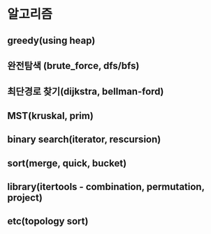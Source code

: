 # 알고리즘

## greedy(using heap)

## 완전탐색 (brute_force, dfs/bfs)

## 최단경로 찾기(dijkstra, bellman-ford)

## MST(kruskal, prim)

## binary search(iterator, rescursion)

## sort(merge, quick, bucket)

## library(itertools - combination, permutation, project)

## etc(topology sort)
